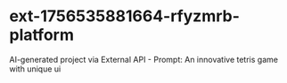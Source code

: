 # ext-1756535881664-rfyzmrb-platform
AI-generated project via External API - Prompt: An innovative tetris game with unique ui

